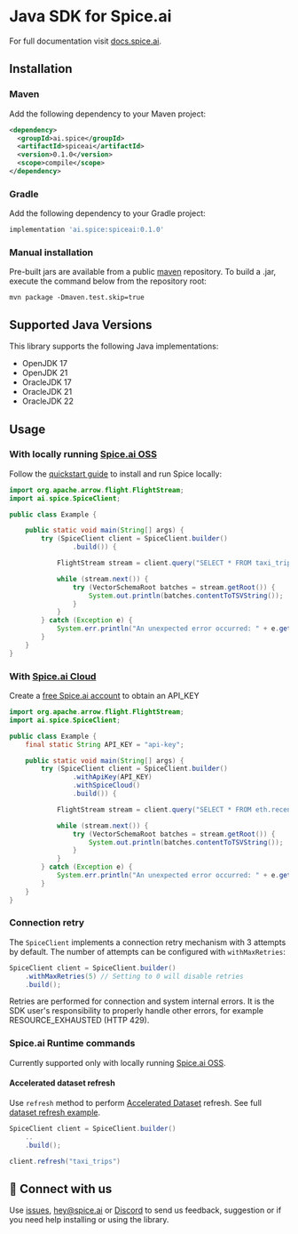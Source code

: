 # Java SDK for Spice.ai

For full documentation visit [docs.spice.ai](https://docs.spice.ai/sdks/java-sdk).

## Installation

### Maven

Add the following dependency to your Maven project:

```xml
<dependency>
  <groupId>ai.spice</groupId>
  <artifactId>spiceai</artifactId>
  <version>0.1.0</version>
  <scope>compile</scope>
</dependency>
```

### Gradle

Add the following dependency to your Gradle project:

```groovy
implementation 'ai.spice:spiceai:0.1.0'
```

### Manual installation

Pre-built jars are available from a public [maven](https://mvnrepository.com/artifact/ai.spice/spiceai) repository. To build a .jar, execute the command below from the repository root:

```shell
mvn package -Dmaven.test.skip=true
```

## Supported Java Versions

This library supports the following Java implementations:

- OpenJDK 17
- OpenJDK 21
- OracleJDK 17
- OracleJDK 21
- OracleJDK 22

## Usage

### With locally running [Spice.ai OSS](https://github.com/spiceai/spiceai)

Follow the [quickstart guide](https://github.com/spiceai/spiceai?tab=readme-ov-file#%EF%B8%8F-quickstart-local-machine) to install and run Spice locally:

```java
import org.apache.arrow.flight.FlightStream;
import ai.spice.SpiceClient;

public class Example {

    public static void main(String[] args) {
        try (SpiceClient client = SpiceClient.builder()
                .build()) {

            FlightStream stream = client.query("SELECT * FROM taxi_trips LIMIT 10;");

            while (stream.next()) {
                try (VectorSchemaRoot batches = stream.getRoot()) {
                    System.out.println(batches.contentToTSVString());
                }
            }
        } catch (Exception e) {
            System.err.println("An unexpected error occurred: " + e.getMessage());
        }
    }
}

```

### With [Spice.ai Cloud](https://spice.ai)

Create a [free Spice.ai account](https://spice.ai/login) to obtain an API_KEY

```java
import org.apache.arrow.flight.FlightStream;
import ai.spice.SpiceClient;

public class Example {
    final static String API_KEY = "api-key";

    public static void main(String[] args) {
        try (SpiceClient client = SpiceClient.builder()
                .withApiKey(API_KEY)
                .withSpiceCloud()
                .build()) {

            FlightStream stream = client.query("SELECT * FROM eth.recent_blocks LIMIT 10;");

            while (stream.next()) {
                try (VectorSchemaRoot batches = stream.getRoot()) {
                    System.out.println(batches.contentToTSVString());
                }
            }
        } catch (Exception e) {
            System.err.println("An unexpected error occurred: " + e.getMessage());
        }
    }
}
```

### Connection retry

The `SpiceClient` implements a connection retry mechanism with 3 attempts by default.
The number of attempts can be configured with `withMaxRetries`:

```java
SpiceClient client = SpiceClient.builder()
    .withMaxRetries(5) // Setting to 0 will disable retries
    .build();

```

Retries are performed for connection and system internal errors. It is the SDK user's responsibility to properly
handle other errors, for example RESOURCE_EXHAUSTED (HTTP 429).

### Spice.ai Runtime commands

Currently supported only with locally running [Spice.ai OSS](https://github.com/spiceai/spiceai).

#### Accelerated dataset refresh

Use `refresh` method to perform [Accelerated Dataset](https://docs.spiceai.org/components/data-accelerators) refresh. See full [dataset refresh example](/src/main/java/ai/spice/example/ExampleDatasetRefreshSpiceOSS.java).

```java
SpiceClient client = SpiceClient.builder()
    ..
    .build();

client.refresh("taxi_trips")

```

## 🤝 Connect with us

Use [issues](https://github.com/spiceai/spice-java/issues),  [hey@spice.ai](mailto:hey@spice.ai) or [Discord](https://discord.gg/kZnTfneP5u) to send us feedback, suggestion or if you need help installing or using the library.
